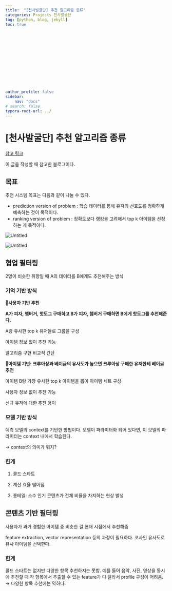 ```yaml
---
title:  "[천사발굴단] 추천 알고리즘 종류"
categories: Projects 천사발굴단
tag: [python, blog, jekyll]
toc: true














author_profile: false
sidebar:
    nav: "docs"
# search: false
typora-root-url: ../
---
```


# [천사발굴단] 추천 알고리즘 종류



[참고 링크](https://velog.io/@jochedda/%EC%B6%94%EC%B2%9C-%EC%8B%9C%EC%8A%A4%ED%85%9C-%EC%B6%94%EC%B2%9C-%EC%95%8C%EA%B3%A0%EB%A6%AC%EC%A6%98-%EC%A2%85%EB%A5%98)

이 글을 작성할 때 참고한 블로그이다. 

## 목표

추천 시스템 목표는 다음과 같이 나눌 수 있다. 

- prediction version of problem : 학습 데이터를 통해 유저의 선호도를 정확하게 예측하는 것이 목적이다.
- ranking version of problem : 정확도보다 랭킹을 고려해서 top k 아이템을 선정하는 게 목적이다.

![Untitled](%5B%E1%84%8E%E1%85%A5%E1%86%AB%E1%84%89%E1%85%A1%E1%84%87%E1%85%A1%E1%86%AF%E1%84%80%E1%85%AE%E1%86%AF%E1%84%83%E1%85%A1%E1%86%AB%5D%20%E1%84%8E%E1%85%AE%E1%84%8E%E1%85%A5%E1%86%AB%20%E1%84%8B%E1%85%A1%E1%86%AF%E1%84%80%E1%85%A9%E1%84%85%E1%85%B5%E1%84%8C%E1%85%B3%E1%86%B7%20%E1%84%8C%E1%85%A9%E1%86%BC%E1%84%85%E1%85%B2%20b92af7d8242d41dfa85194ede94facba/Untitled.png)

![Untitled](%5B%E1%84%8E%E1%85%A5%E1%86%AB%E1%84%89%E1%85%A1%E1%84%87%E1%85%A1%E1%86%AF%E1%84%80%E1%85%AE%E1%86%AF%E1%84%83%E1%85%A1%E1%86%AB%5D%20%E1%84%8E%E1%85%AE%E1%84%8E%E1%85%A5%E1%86%AB%20%E1%84%8B%E1%85%A1%E1%86%AF%E1%84%80%E1%85%A9%E1%84%85%E1%85%B5%E1%84%8C%E1%85%B3%E1%86%B7%20%E1%84%8C%E1%85%A9%E1%86%BC%E1%84%85%E1%85%B2%20b92af7d8242d41dfa85194ede94facba/Untitled%201.png)

## 협업 필터링

2명이 비슷한 취향일 때 A의 데이터를 B에게도 추천해주는 방식 

### 기억 기반 방식

🐻**사용자 기반 추천**

**A가 피자, 햄버거, 핫도그 구매하고 B가 피자, 햄버거 구매하면 B에게 핫도그를 추천해준다.**

A랑 유사한 top k 유저들로 그룹을 구성

아이템 정보 없이 추천 가능

알고리즘 구현 비교적 간단 

🐻**아이템 기반: 크루아상과 베이글의 유사도가 높으면 크루아상 구매한 유저한테 베이글 추천**

아이템 B랑 가장 유사한 top k 아이템을 뽑아 아이템 세트 구성

사용자 정보 없이 추천 가능

신규 유저에 대한 추천 용이

### 모델 기반 방식

예측 모델의 context를 기반한 방법이다. 모델이 파라미터화 되어 있다면, 이 모델의 파라미터는 context 내에서 학습된다. 

→ context의 의미가 뭐지? 

### 한계

1) 콜드 스타트

2) 계산 효율 떨어짐

3) 롱테일: 소수 인기 콘텐츠가 전체 비율을 차지하는 현상 발생 

## 콘텐츠 기반 필터링

사용자가 과거 경험한 아이템 중 비슷한 걸 현재 시점에서 추천해줌

feature extraction, vector representation 등의 과정이 필요하다. 코사인 유사도로 유사 아이템을 선택한다. 

### 한계

콜드 스타트는 없지만 다양한 항목 추천하지는 못함. 예를 들어 음악, 사진, 영상을 동시에 추천할 때 각 항목에서 추출할 수 있는 feature가 다 달라서 profile 구성이 어려움. → 다양한 항목 추천에는 약하다.

